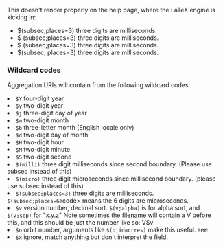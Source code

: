 This doesn't render properly on the help page, where the LaTeX engine is kicking in:
- $(subsec;places=3) three digits are milliseconds.
- $ (subsec;places=3) three digits are milliseconds.
- \$ \(subsec;places=3\) three digits are milliseconds.
- $(subsec; places=3) three digits are milliseconds.

### Wildcard codes

Aggregation URIs will contain from the following wildcard codes:

  <li> <code>$Y</code> four-digit year
  <li> <code>$y</code> two-digit year
  <li> <code>$j</code> three-digit day of year
  <li> <code>$m</code> two-digit month
  <li> <code>$b</code> three-letter month (English locale only)
  <li> <code>$d</code> two-digit day of month
  <li> <code>$H</code> two-digit hour
  <li> <code>$M</code> two-digit minute
  <li> <code>$S</code> two-digit second
  <li> <code>$(milli)</code> three digit milliseconds since second boundary. (Please use
    subsec instead of this)
  <li> <code>$(micro)</code> three digit microseconds since millisecond boundary.
    (please use subsec instead of this)
  <li> <code>$(subsec;places=3)</code> three digits are milliseconds. <code>$(subsec;places=6)</code>code>
    means the 6 digits are microseconds.  
  <li> <code>$v</code> version number, decimal sort. <code>$(v;alpha)</code> is for alpha sort, and
     <code>$(v;sep)</code> for "x.y.z" Note sometimes the filename will contain a V
    before this, and this should be just the number like so: V$v
  <li> <code>$o</code> orbit number, arguments like <code>$(o;id=crres)</code> make this useful. see
    <https://autoplot.org/developer.orbitTimeSpec#Orbits_in_Time_Ranges>
  <li> <code>$x</code> ignore, match anything but don't interpret the field.
